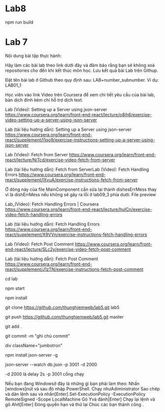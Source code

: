 # Lab8

npm run build












# Lab 7

Nội dung bài tập thực hành:

Hãy làm các bài lab theo link dưới đây và đảm bảo rằng bạn sẽ không xoá repositories cho đến khi kết thúc môn học. Lưu kết quả bài Lab trên Githup.

Đặt tên bài lab ở Github theo quy định sau: LAB+number_subnumber. Ví dụ: LAB01_1

Học viên vào link Video trên Coursera để xem chi tiết yêu cầu của bài lab, bản dịch đính kèm chỉ hỗ trợ dịch text.

Lab (Video): Setting up a Server using json-server
https://www.coursera.org/learn/front-end-react/lecture/o8ih6/exercise-video-setting-up-a-server-using-json-server

Lab (tài liệu hướng dẫn): Setting up a Server using json-server
https://www.coursera.org/learn/front-end-react/supplement/I1qo9/exercise-instructions-setting-up-a-server-using-json-server


Lab (Video): Fetch from Server
https://www.coursera.org/learn/front-end-react/lecture/NiTcd/exercise-video-fetch-from-server


Lab (tài liệu hướng dẫn): Fetch from ServerLab (Video): Fetch Handling Errors 
https://www.coursera.org/learn/front-end-react/supplement/lXvuA/exercise-instructions-fetch-from-server



Ở dòng này của file MainComponent cần sửa lại thành dishesErrMess thay vì là dishErrMess nếu không sẽ gây ra lỗi ở lab09_3 phía dưới.
File preview


Lab_(Video): Fetch Handling Errors | Coursera
https://www.coursera.org/learn/front-end-react/lecture/hulCn/exercise-video-fetch-handling-errors


Lab (tài liệu hướng dẫn): Fetch Handling Errors 
https://www.coursera.org/learn/front-end-react/supplement/X9VVn/exercise-instructions-fetch-handling-errors



Lab (Video): Fetch Post Comment
https://www.coursera.org/learn/front-end-react/lecture/SLc2y/exercise-video-fetch-post-comment


Lab (tài liệu hướng dẫn): Fetch Post Comment 
https://www.coursera.org/learn/front-end-react/supplement/J1zTN/exercise-instructions-fetch-post-comment



cd lab

npm start 

npm install

git clone https://github.com/thunghiemweb/lab5.git lab5

git push https://github.com/thunghiemweb/lab5.git master

git add .

git commit -m "ghi chú commit"


div className="jumbotron"


npm install json-server -g

json-server --watch db.json -p 3001 -d 2000

-d 2000 là delay 2s
-p 3001 cổng chạy


Nếu bạn đang Windowsở đây là những gì bạn phải làm theo:
Nhấn [windows]nút và sau đó nhập PowerShell.
Chạy nhưAdiministrator
Sao chép và dán lệnh sau và nhấn[Enter]
Set-ExecutionPolicy -ExecutionPolicy RemoteSigned -Scope LocalMachine
Gõ Yvà đánh[Enter]
Chạy lại lệnh và gõ Ahit[Enter]
Đóng quyền hạn và thử lại
Chúc các bạn thành công .